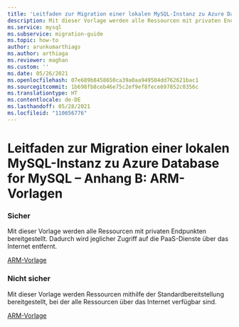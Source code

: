 ```yaml
---
title: 'Leitfaden zur Migration einer lokalen MySQL-Instanz zu Azure Database for MySQL – Anhang B: ARM-Vorlagen'
description: Mit dieser Vorlage werden alle Ressourcen mit privaten Endpunkten bereitgestellt.
ms.service: mysql
ms.subservice: migration-guide
ms.topic: how-to
author: arunkumarthiags
ms.author: arthiaga
ms.reviewer: maghan
ms.custom: ''
ms.date: 05/26/2021
ms.openlocfilehash: 07e689b8458650ca39a0aa949504dd762621bac1
ms.sourcegitcommit: 1b698fb8ceb46e75c2ef9ef8fece697852c0356c
ms.translationtype: HT
ms.contentlocale: de-DE
ms.lasthandoff: 05/28/2021
ms.locfileid: "110656776"
---
```

# <a name="mysql-on-premises-to-azure-database-for-mysql-migration-guide-appendix-b-arm-templates"></a>Leitfaden zur Migration einer lokalen MySQL-Instanz zu Azure Database for MySQL – Anhang B: ARM-Vorlagen

### <a name="secure"></a>Sicher

Mit dieser Vorlage werden alle Ressourcen mit privaten Endpunkten bereitgestellt. Dadurch wird jeglicher Zugriff auf die PaaS-Dienste über das Internet entfernt.

[ARM-Vorlage ](https://github.com/Azure/azure-mysql/tree/master/MigrationGuide/arm-templates/ExampleWithMigration)

### <a name="non-secure"></a>Nicht sicher

Mit dieser Vorlage werden Ressourcen mithilfe der Standardbereitstellung bereitgestellt, bei der alle Ressourcen über das Internet verfügbar sind.

[ARM-Vorlage ](https://github.com/Azure/azure-mysql/tree/master/MigrationGuide/arm-templates/ExampleWithMigrationSecure)